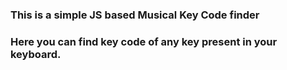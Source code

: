 ### This is a simple JS based Musical Key Code finder
### Here you can find key code of any key present in your keyboard.